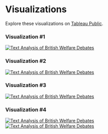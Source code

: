 # Visualizations

Explore these visualizations on [Tableau Public](hhttps://public.tableau.com/profile/emily.maanum#!/vizhome/TextAnalysisofBritishWelfareDebates/Story1).
### Visualization #1
<div>
<div class='tableauPlaceholder' id='viz1619221113896' style='position: relative'><noscript><a href='#'><img alt='Text Analysis of British Welfare Debates ' src='https:&#47;&#47;public.tableau.com&#47;static&#47;images&#47;Te&#47;TextAnalysisofBritishWelfareDebates&#47;Story1&#47;1_rss.png' style='border: none' /></a></noscript><object class='tableauViz'  style='display:none;'><param name='host_url' value='https%3A%2F%2Fpublic.tableau.com%2F' /> <param name='embed_code_version' value='3' /> <param name='site_root' value='' /><param name='name' value='TextAnalysisofBritishWelfareDebates&#47;Story1' /><param name='tabs' value='no' /><param name='toolbar' value='yes' /><param name='static_image' value='https:&#47;&#47;public.tableau.com&#47;static&#47;images&#47;Te&#47;TextAnalysisofBritishWelfareDebates&#47;Story1&#47;1.png' /> <param name='animate_transition' value='yes' /><param name='display_static_image' value='yes' /><param name='display_spinner' value='yes' /><param name='display_overlay' value='yes' /><param name='display_count' value='yes' /><param name='language' value='en' /></object> </div>               

### Visualization #2
<div>
<div class='tableauPlaceholder' id='viz1619223876317' style='position: relative'><noscript><a href='#'><img alt='Text Analysis of British Welfare Debates ' src='https:&#47;&#47;public.tableau.com&#47;static&#47;images&#47;TT&#47;TTWT2JG5Y&#47;1_rss.png' style='border: none' /></a></noscript><object class='tableauViz'  style='display:none;'><param name='host_url' value='https%3A%2F%2Fpublic.tableau.com%2F' /> <param name='embed_code_version' value='3' /> <param name='path' value='shared&#47;TTWT2JG5Y' /> <param name='toolbar' value='yes' /><param name='static_image' value='https:&#47;&#47;public.tableau.com&#47;static&#47;images&#47;TT&#47;TTWT2JG5Y&#47;1.png' /> <param name='animate_transition' value='yes' /><param name='display_static_image' value='yes' /><param name='display_spinner' value='yes' /><param name='display_overlay' value='yes' /><param name='display_count' value='yes' /><param name='language' value='en' /></object> </div>                

### Visualization #3
<div>
<div class='tableauPlaceholder' id='viz1619224050729' style='position: relative'><noscript><a href='#'><img alt='Text Analysis of British Welfare Debates ' src='https:&#47;&#47;public.tableau.com&#47;static&#47;images&#47;J2&#47;J2X9ZT7MK&#47;1_rss.png' style='border: none' /></a></noscript><object class='tableauViz'  style='display:none;'><param name='host_url' value='https%3A%2F%2Fpublic.tableau.com%2F' /> <param name='embed_code_version' value='3' /> <param name='path' value='shared&#47;J2X9ZT7MK' /> <param name='toolbar' value='yes' /><param name='static_image' value='https:&#47;&#47;public.tableau.com&#47;static&#47;images&#47;J2&#47;J2X9ZT7MK&#47;1.png' /> <param name='animate_transition' value='yes' /><param name='display_static_image' value='yes' /><param name='display_spinner' value='yes' /><param name='display_overlay' value='yes' /><param name='display_count' value='yes' /><param name='language' value='en' /></object> </div>          

### Visualization #4
<div>
<div class='tableauPlaceholder' id='viz1619224092704' style='position: relative'><noscript><a href='#'><img alt='Text Analysis of British Welfare Debates ' src='https:&#47;&#47;public.tableau.com&#47;static&#47;images&#47;XW&#47;XWK92JRJN&#47;1_rss.png' style='border: none' /></a></noscript><object class='tableauViz'  style='display:none;'><param name='host_url' value='https%3A%2F%2Fpublic.tableau.com%2F' /> <param name='embed_code_version' value='3' /> <param name='path' value='shared&#47;XWK92JRJN' /> <param name='toolbar' value='yes' /><param name='static_image' value='https:&#47;&#47;public.tableau.com&#47;static&#47;images&#47;XW&#47;XWK92JRJN&#47;1.png' /> <param name='animate_transition' value='yes' /><param name='display_static_image' value='yes' /><param name='display_spinner' value='yes' /><param name='display_overlay' value='yes' /><param name='display_count' value='yes' /><param name='language' value='en' /></object> </div>              


<div class='tableauPlaceholder' id='viz1619224510185' style='position: relative'><noscript><a href='#'><img alt='Text Analysis of British Welfare Debates ' src='https:&#47;&#47;public.tableau.com&#47;static&#47;images&#47;22&#47;22JS8ZWZH&#47;1_rss.png' style='border: none' /></a></noscript><object class='tableauViz'  style='display:none;'><param name='host_url' value='https%3A%2F%2Fpublic.tableau.com%2F' /> <param name='embed_code_version' value='3' /> <param name='path' value='shared&#47;22JS8ZWZH' /> <param name='toolbar' value='yes' /><param name='static_image' value='https:&#47;&#47;public.tableau.com&#47;static&#47;images&#47;22&#47;22JS8ZWZH&#47;1.png' /> <param name='animate_transition' value='yes' /><param name='display_static_image' value='yes' /><param name='display_spinner' value='yes' /><param name='display_overlay' value='yes' /><param name='display_count' value='yes' /><param name='language' value='en' /></object></div>               